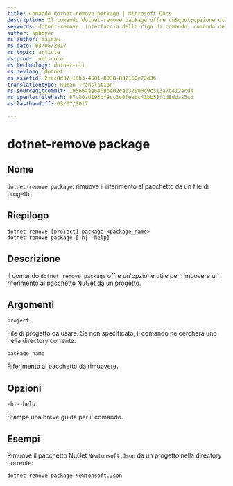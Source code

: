 ```yaml
---
title: Comando dotnet-remove package | Microsoft Docs
description: Il comando dotnet-remove package offre un&quot;opzione utile per rimuovere il riferimento al pacchetto NuGet in un progetto.
keywords: dotnet-remove, interfaccia della riga di comando, comando dell&quot;interfaccia della riga di comando, .NET Core
author: spboyer
ms.author: mairaw
ms.date: 03/06/2017
ms.topic: article
ms.prod: .net-core
ms.technology: dotnet-cli
ms.devlang: dotnet
ms.assetid: 2fcc8d37-16b3-4581-8038-832160e72d36
translationtype: Human Translation
ms.sourcegitcommit: 195664ae6409be02ca132900d9c513a7b412acd4
ms.openlocfilehash: 87c80ad193df9cc3e0feabc41bb58f1d8dda23cd
ms.lasthandoff: 03/07/2017

---
```

# <a name="dotnet-remove-package"></a>dotnet-remove package

## <a name="name"></a>Nome

`dotnet-remove package`: rimuove il riferimento al pacchetto da un file di progetto.

## <a name="synopsis"></a>Riepilogo

```
dotnet remove [project] package <package_name>
dotnet remove package [-h|--help]
```

## <a name="description"></a>Descrizione

Il comando `dotnet remove package` offre un'opzione utile per rimuovere un riferimento al pacchetto NuGet da un progetto.

## <a name="arguments"></a>Argomenti

`project`

File di progetto da usare. Se non specificato, il comando ne cercherà uno nella directory corrente.

`package_name`

Riferimento al pacchetto da rimuovere.

## <a name="options"></a>Opzioni

`-h|--help`

Stampa una breve guida per il comando.

## <a name="examples"></a>Esempi

Rimuove il pacchetto NuGet `Newtonsoft.Json` da un progetto nella directory corrente:

`dotnet remove package Newtonsoft.Json`
